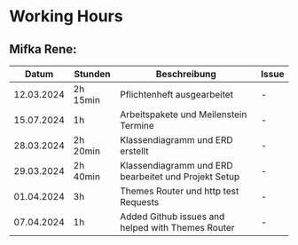 # Working Hours

## Mifka Rene:
| Datum      | Stunden  | Beschreibung                                         | Issue |
|------------|----------|------------------------------------------------------|-------|
| 12.03.2024 | 2h 15min | Pflichtenheft ausgearbeitet                          | -     |
| 15.07.2024 | 1h       | Arbeitspakete und Meilenstein Termine                | -     |
| 28.03.2024 | 2h 20min | Klassendiagramm und ERD erstellt                     | -     |
| 29.03.2024 | 2h 40min | Klassendiagramm und ERD bearbeitet und Projekt Setup | -     |
| 01.04.2024 | 3h       | Themes Router und http test Requests                 | -     |
| 07.04.2024 | 1h       | Added Github issues and helped with Themes Router    | -     |